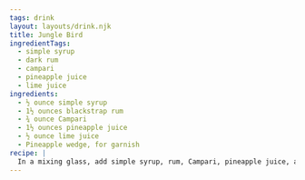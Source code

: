 ```yaml
---
tags: drink
layout: layouts/drink.njk
title: Jungle Bird
ingredientTags:
  - simple syrup
  - dark rum
  - campari
  - pineapple juice
  - lime juice
ingredients:
  - ½ ounce simple syrup
  - 1½ ounces blackstrap rum
  - ¾ ounce Campari
  - 1½ ounces pineapple juice
  - ½ ounce lime juice
  - Pineapple wedge, for garnish
recipe: |
  In a mixing glass, add simple syrup, rum, Campari, pineapple juice, and lime juice. Stir until chilled. Strain into a rocks glass over one large piece of ice. Granish with pineapple wedge.
---
```

